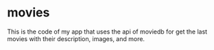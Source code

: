 # movies

This is the code of my app that uses the api of moviedb for get the last movies with their description, images, and more. 
